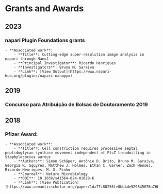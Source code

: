 # Grants and Awards

## 2023

### napari Plugin Foundations grants
    - **Associated work**:
        - **Title**: Cutting-edge super-resolution image analysis in napari through NanoJ
        - **Principal Investigator**: Ricardo Henriques
        - **Investigators**: Bruno M. Saraiva
        - **Link**: [View Output](https://www.napari-hub.org/plugins/napari-nanopyx)

## 2019

### Concurso para Atribuição de Bolsas de Doutoramento 2019

## 2018

### Pfizer Award:
    - **Associated work**: 
        - **Title**: Cell constriction requires processive septal peptidoglycan synthase movement independent of FtsZ treadmilling in Staphylococcus aureus
        - **Authors**: Simon Schäper, António D. Brito, Bruno M. Saraiva, Georgia R. Squyres, Matthew J. Holmes, Ethan C. Garner, Zach Hensel, Ricardo Henriques, M. G. Pinho
        - **Journal**: Nature Microbiology
        - **DOI**: 10.1038/s41564-024-01629-6
        - **Link**: [View Publication](https://www.semanticscholar.org/paper/1da77c88256fe8bb4de529845076a76b33024ede)
